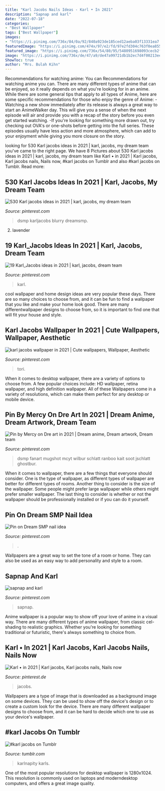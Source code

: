 ```yaml
---
title: "Karl Jacobs Nails Ideas - Karl • In 2021"
description: "Sapnap and karl"
date: "2022-07-18"
categories:
- "Best Wallpaper"
tags: ["Best Wallpaper"]
images:
- "https://i.pinimg.com/736x/84/0a/92/840a923de185ced12aeba03f13331ea7.jpg"
featuredImage: "https://i.pinimg.com/474x/97/e2/fd/97e2fd304c763f0ea8555177fccbc01f.jpg"
featured_image: "https://i.pinimg.com/736x/54/80/95/5480951698093cecb2f3a6a428d6b514.jpg"
image: "https://i.pinimg.com/736x/de/47/a9/de47a99721db1b2ec7d4f00213ee74b3.jpg"
ShowToc: true
author: "Mrs. Bulah Kihn"
---
```



Recommendations for watching anime: You can
Recommendations for watching anime you can. There are many different types of anime that can be enjoyed, so it really depends on what you're looking for in an anime. While there are some general tips that apply to all types of Anime, here are some specific recommendations for those who enjoy the genre of Anime: 
-Watching a new show immediately after its release is always a great way to start an AnimeWalker day. This will give you a sense of when the next episode will air and provide you with a recap of the story before you even get started watching. 
-If you're looking for something more drawn out, try checking out OVA's or one-shots before getting into the full series. These episodes usually have less action and more atmosphere, which can add to your enjoyment while giving you more closure on the story.

	

		
looking for 530 Karl jacobs ideas in 2021 | karl, jacobs, my dream team you've came to the right page. We have 8 Pictures about 530 Karl jacobs ideas in 2021 | karl, jacobs, my dream team like Karl • in 2021 | Karl jacobs, Karl jacobs nails, Nails now, #karl jacobs on Tumblr and also #karl jacobs on Tumblr. Read more:
		
    
## 530 Karl Jacobs Ideas In 2021 | Karl, Jacobs, My Dream Team

<img loading=lazy src="https://i.pinimg.com/474x/97/e2/fd/97e2fd304c763f0ea8555177fccbc01f.jpg" onerror="this.onerror=null;this.src='https://tse3.mm.bing.net/th?id=OIP.VV5vv5F-VgBg5vUxcjaUrQAAAA&amp;pid=15.1';" alt="530 Karl jacobs ideas in 2021 | karl, jacobs, my dream team">

_Source: pinterest.com_

>dsmp karljacobs blurry dreamsmp. 

	

2. lavender 

    
## 19 Karl_Jacobs Ideas In 2021 | Karl, Jacobs, Dream Team

<img loading=lazy src="https://i.pinimg.com/474x/d3/0d/94/d30d94ab8cd595e894d760268af5da06.jpg" onerror="this.onerror=null;this.src='https://tse2.mm.bing.net/th?id=OIP.uOrKbN4JZdd-iTWwHlU1cgAAAA&amp;pid=15.1';" alt="19 Karl_Jacobs ideas in 2021 | karl, jacobs, dream team">

_Source: pinterest.com_

>karl. 

	

cool wallpaper and home design ideas are very popular these days. There are so many choices to choose from, and it can be fun to find a wallpaper that you like and make your home look good. There are many differentwallpaper designs to choose from, so it is important to find one that will fit your house and style.

    
## Karl Jacobs Wallpaper In 2021 | Cute Wallpapers, Wallpaper, Aesthetic

<img loading=lazy src="https://i.pinimg.com/736x/c4/72/63/c472633eb622c2e950aeb26e2603d0dc.jpg" onerror="this.onerror=null;this.src='https://tse1.mm.bing.net/th?id=OIP.KFI77tAtCGV6P4op2QEfxwHaNK&amp;pid=15.1';" alt="karl jacobs wallpaper in 2021 | Cute wallpapers, Wallpaper, Aesthetic">

_Source: pinterest.com_

>tori. 

	

When it comes to desktop wallpaper, there are a variety of options to choose from. A few popular choices include: HD wallpaper, retina wallpaper, and high definition wallpaper. All of these Wallpapers come in a variety of resolutions, which can make them perfect for any desktop or mobile device. 

    
## Pin By Mercy On Dre Art In 2021 | Dream Anime, Dream Artwork, Dream Team

<img loading=lazy src="https://i.pinimg.com/736x/54/80/95/5480951698093cecb2f3a6a428d6b514.jpg" onerror="this.onerror=null;this.src='https://tse4.mm.bing.net/th?id=OIP.7IBCUk4IJk9WppoIcHj5-AHaHd&amp;pid=15.1';" alt="Pin by Mercy on Dre art in 2021 | Dream anime, Dream artwork, Dream team">

_Source: pinterest.com_

>dsmp fanart mugshot mcyt wilbur schlatt ranboo kait soot jschlatt ghostbur. 

	

When it comes to wallpaper, there are a few things that everyone should consider. One is the type of wallpaper, as different types of wallpaper are better for different types of rooms. Another thing to consider is the size of the wallpaper. Some people might prefer large wallpaper while others might prefer smaller wallpaper. The last thing to consider is whether or not the wallpaper should be professionally installed or if you can do it yourself.

    
## Pin On Dream SMP Nail Idea

<img loading=lazy src="https://i.pinimg.com/736x/de/47/a9/de47a99721db1b2ec7d4f00213ee74b3.jpg" onerror="this.onerror=null;this.src='https://tse4.mm.bing.net/th?id=OIP.zwDQFEAL8uZ2ig21CXAl3wHaHX&amp;pid=15.1';" alt="Pin on Dream SMP nail idea">

_Source: pinterest.com_

>. 

	

Wallpapers are a great way to set the tone of a room or home. They can also be used as an easy way to add personality and style to a room.

    
## Sapnap And Karl

<img loading=lazy src="https://i.pinimg.com/736x/84/0a/92/840a923de185ced12aeba03f13331ea7.jpg" onerror="this.onerror=null;this.src='https://tse1.mm.bing.net/th?id=OIP.jiTUdjERusDW7-UaX2fQEgHaGM&amp;pid=15.1';" alt="sapnap and karl">

_Source: pinterest.com_

>sapnap. 

	

Anime wallpaper is a popular way to show off your love of anime in a visual way. There are many different types of anime wallpaper, from classic cel-shading to realistic graphics. Whether you're looking for something traditional or futuristic, there's always something to choice from.

    
## Karl • In 2021 | Karl Jacobs, Karl Jacobs Nails, Nails Now

<img loading=lazy src="https://i.pinimg.com/originals/a0/f1/99/a0f199e73c409bb45ef4ff84e0deeaa2.jpg" onerror="this.onerror=null;this.src='https://tse1.mm.bing.net/th?id=OIP.jZ_BxLuTaymhWGjmjw_59gHaLS&amp;pid=15.1';" alt="Karl • in 2021 | Karl jacobs, Karl jacobs nails, Nails now">

_Source: pinterest.de_

>jacobs. 

	

Wallpapers are a type of image that is downloaded as a background image on some devices. They can be used to show off the device's design or to create a custom look for the device. There are many different wallpaper designs to choose from, and it can be hard to decide which one to use as your device's wallpaper.

    
## #karl Jacobs On Tumblr

<img loading=lazy src="https://64.media.tumblr.com/88be352b56fae50bf2eeaee707039e73/d539cf45d7bca02f-c0/s2048x3072/25072ed029b33a38891890db8448751f0a13dac2.jpg" onerror="this.onerror=null;this.src='https://tse3.mm.bing.net/th?id=OIP.MXMcQXgGhG4e6WkYHMprOQHaEK&amp;pid=15.1';" alt="#karl jacobs on Tumblr">

_Source: tumblr.com_

>karlnapity karls. 

	

One of the most popular resolutions for desktop wallpaper is 1280x1024. This resolution is commonly used on laptops and moderndesktop computers, and offers a great image quality.

